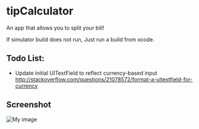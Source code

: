 tipCalculator
=============

An app that allows you to split your bill!

If simulator build does not run, Just run a build from xcode.


Todo List:
---

- Update initial UITextField to reflect currency-based input 
http://stackoverflow.com/questions/21078572/format-a-uitextfield-for-currency


Screenshot
---

![My image](https://raw.github.com/mariodelgado/tipCalculator/master/screenshot.png)
